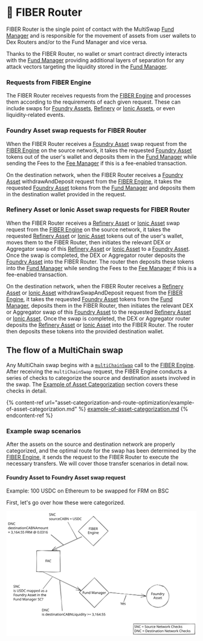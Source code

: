# 🔄 FIBER Router

FIBER Router is the single point of contact with the MultiSwap [Fund Manager](fund-manager.md) and is responsible for the movement of assets from user wallets to Dex Routers and/or to the Fund Manager and vice versa.&#x20;

Thanks to the FIBER Router, no wallet or smart contract directly interacts with the [Fund Manager](fund-manager.md) providing additional layers of separation for any attack vectors targeting the liquidity stored in the [Fund Manager](fund-manager.md).

### Requests from FIBER Engine

The FIBER Router receives requests from the [FIBER Engine](fiber-engine.md) and processes them according to the requirements of each given request. These can include swaps for [Foundry Assets](../asset-types/foundry-assets.md), [Refinery](../asset-types/refinery-assets.md) or [Ionic Assets](../asset-types/ionic-assets.md), or even liquidity-related events.

### Foundry Asset swap requests for FIBER Router

When the FIBER Router receives a [Foundry Asset](../asset-types/foundry-assets.md) swap request from the [FIBER Engine](fiber-engine.md) on the source network, it takes the requested [Foundry Asset](../asset-types/foundry-assets.md) tokens out of the user's wallet and deposits them in the [Fund Manager](fund-manager.md) while sending the Fees to the [Fee Manager](fee-manager.md) if this is a fee-enabled transaction.&#x20;

On the destination network, when the FIBER Router receives a [Foundry Asset](../asset-types/foundry-assets.md) withdrawAndDeposit request from the [FIBER Engine](fiber-engine.md), it takes the requested [Foundry Asset](../asset-types/foundry-assets.md) tokens from the [Fund Manager](fund-manager.md) and deposits them in the destination wallet provided in the request.

### Refinery Asset or Ionic Asset swap requests for FIBER Router

When the FIBER Router receives a [Refinery Asset](../asset-types/refinery-assets.md) or [Ionic Asset](../asset-types/ionic-assets.md) swap request from the [FIBER Engine](fiber-engine.md) on the source network, it takes the requested [Refinery Asset](../asset-types/refinery-assets.md) or [Ionic Asset](../asset-types/ionic-assets.md) tokens out of the user's wallet, moves them to the FIBER Router, then initiates the relevant DEX or Aggregator swap of this [Refinery Asset](../asset-types/refinery-assets.md) or [Ionic Asset](../asset-types/ionic-assets.md) to a [Foundry Asset](../asset-types/foundry-assets.md). Once the swap is completed, the DEX or Aggregator router deposits the [Foundry Asset](../asset-types/foundry-assets.md) into the FIBER Router. The router then deposits these tokens into the [Fund Manager](fund-manager.md) while sending the Fees to the [Fee Manager](fee-manager.md) if this is a fee-enabled transaction.&#x20;

On the destination network, when the FIBER Router receives a [Refinery Asset](../asset-types/refinery-assets.md) or [Ionic Asset](../asset-types/ionic-assets.md) withdrawSwapAndDeposit request from the [FIBER Engine](fiber-engine.md), it takes the requested [Foundry Asset](../asset-types/foundry-assets.md) tokens from the [Fund Manager](fund-manager.md), deposits them in the FIBER Router, then initiates the relevant DEX or Aggregator swap of this [Foundry Asset](../asset-types/foundry-assets.md) to the requested [Refinery Asset](../asset-types/refinery-assets.md) or [Ionic Asset](../asset-types/ionic-assets.md). Once the swap is completed, the DEX or Aggregator router deposits the [Refinery Asset](../asset-types/refinery-assets.md) or [Ionic Asset](../asset-types/ionic-assets.md) into the FIBER Router. The router then deposits these tokens into the provided destination wallet.

## The flow of a MultiChain swap

Any MultiChain swap begins with a [`multiChainSwap`](overview-fiber.md#typical-multichainswap-request-sent-to-fiber-engine) call to the [FIBER Engine](fiber-engine.md). After receiving the `multiChainSwap` request, the FIBER Engine conducts a series of checks to categorize the source and destination assets involved in the swap. The [Example of Asset Categorization](asset-categorization-and-route-optimization/example-of-asset-categorization.md) section covers these checks in detail.

{% content-ref url="asset-categorization-and-route-optimization/example-of-asset-categorization.md" %}
[example-of-asset-categorization.md](asset-categorization-and-route-optimization/example-of-asset-categorization.md)
{% endcontent-ref %}

### Example swap scenarios

After the assets on the source and destination network are properly categorized, and the optimal route for the swap has been determined by the [FIBER Engine](fiber-engine.md), it sends the request to the FIBER Router to execute the necessary transfers. We will cover those transfer scenarios in detail now.

#### Foundry Asset to Foundry Asset swap request

Example: 100 USDC on Ethereum to be swapped for FRM on BSC

First, let's go over how these were categorized.



<img src="../../../../.gitbook/assets/file.drawing.svg" alt="FIBER request - Asset Categorization - FIAC Flow" class="gitbook-drawing">
